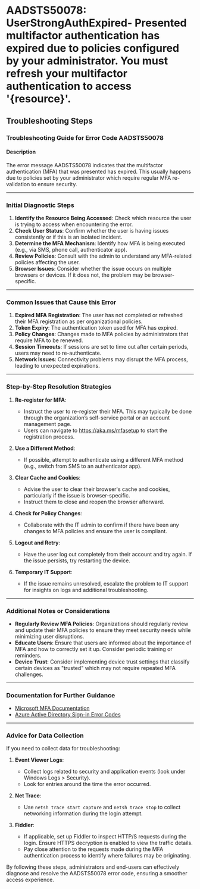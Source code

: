 
# AADSTS50078: UserStrongAuthExpired- Presented multifactor authentication has expired due to policies configured by your administrator. You must refresh your multifactor authentication to access '{resource}'.


## Troubleshooting Steps
### Troubleshooting Guide for Error Code AADSTS50078

#### Description
The error message AADSTS50078 indicates that the multifactor authentication (MFA) that was presented has expired. This usually happens due to policies set by your administrator which require regular MFA re-validation to ensure security.

---

### Initial Diagnostic Steps
1. **Identify the Resource Being Accessed**: Check which resource the user is trying to access when encountering the error.
2. **Check User Status**: Confirm whether the user is having issues consistently or if this is an isolated incident.
3. **Determine the MFA Mechanism**: Identify how MFA is being executed (e.g., via SMS, phone call, authenticator app).
4. **Review Policies**: Consult with the admin to understand any MFA-related policies affecting the user.
5. **Browser Issues**: Consider whether the issue occurs on multiple browsers or devices. If it does not, the problem may be browser-specific.

---

### Common Issues that Cause this Error
1. **Expired MFA Registration**: The user has not completed or refreshed their MFA registration as per organizational policies.
2. **Token Expiry**: The authentication token used for MFA has expired.
3. **Policy Changes**: Changes made to MFA policies by administrators that require MFA to be renewed.
4. **Session Timeouts**: If sessions are set to time out after certain periods, users may need to re-authenticate.
5. **Network Issues**: Connectivity problems may disrupt the MFA process, leading to unexpected expirations.

---

### Step-by-Step Resolution Strategies
1. **Re-register for MFA**:
   - Instruct the user to re-register their MFA. This may typically be done through the organization’s self-service portal or an account management page.
   - Users can navigate to https://aka.ms/mfasetup to start the registration process.
  
2. **Use a Different Method**:
   - If possible, attempt to authenticate using a different MFA method (e.g., switch from SMS to an authenticator app).

3. **Clear Cache and Cookies**:
   - Advise the user to clear their browser's cache and cookies, particularly if the issue is browser-specific.
   - Instruct them to close and reopen the browser afterward.

4. **Check for Policy Changes**:
   - Collaborate with the IT admin to confirm if there have been any changes to MFA policies and ensure the user is compliant.

5. **Logout and Retry**:
   - Have the user log out completely from their account and try again. If the issue persists, try restarting the device.

6. **Temporary IT Support**:
   - If the issue remains unresolved, escalate the problem to IT support for insights on logs and additional troubleshooting.

---

### Additional Notes or Considerations
- **Regularly Review MFA Policies**: Organizations should regularly review and update their MFA policies to ensure they meet security needs while minimizing user disruptions.
- **Educate Users**: Ensure that users are informed about the importance of MFA and how to correctly set it up. Consider periodic training or reminders.
- **Device Trust**: Consider implementing device trust settings that classify certain devices as "trusted" which may not require repeated MFA challenges.

---

### Documentation for Further Guidance
- [Microsoft MFA Documentation](https://docs.microsoft.com/en-us/azure/active-directory/authentication/howto-mfa-getstarted)
- [Azure Active Directory Sign-in Error Codes](https://docs.microsoft.com/en-us/azure/active-directory/reports-monitoring/reference-sign-in-error-codes)


---

### Advice for Data Collection
If you need to collect data for troubleshooting:
1. **Event Viewer Logs**:
   - Collect logs related to security and application events (look under Windows Logs > Security).
   - Look for entries around the time the error occurred.

2. **Net Trace**:
   - Use `netsh trace start capture` and `netsh trace stop` to collect networking information during the login attempt.

3. **Fiddler**:
   - If applicable, set up Fiddler to inspect HTTP/S requests during the login. Ensure HTTPS decryption is enabled to view the traffic details.
   - Pay close attention to the requests made during the MFA authentication process to identify where failures may be originating.

By following these steps, administrators and end-users can effectively diagnose and resolve the AADSTS50078 error code, ensuring a smoother access experience.